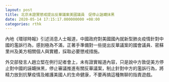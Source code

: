 ```yaml
---
layout: post
title: 北京未證實懲戒提出反華議案美國議員　促停止誣衊抹黑
date: 2020-05-14 17:15:17.000000000 +08:00
categories: rthk
---
```


內地《環球時報》引述消息人士報道，中國政府對美國國內就新型肺炎疫情針對中國的濫訴行為，感到極為不滿，正著手準備對一些提出反華議案的國會議員、密蘇里州及美方相關個人與實體，採取必要懲戒措施。

外交部發言人趙立堅在例行記者會上，未有證實報道內容，只是說中方敦促美方停止對中國的誣衊抹黑，停止審議推進有關反華議案，制止針對中方的濫訴行為，將精力放到抗擊疫情及維護美國人的生命健康，不要再搞這種無聊的指責遊戲。
